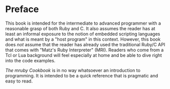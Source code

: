 <a name="preface"></a>
# Preface

This book is intended for the intermediate to advanced programmer with a
reasonable grasp of both Ruby and C. It also assumes the reader has at least
an informal exposure to the notion of embedded scripting languages and what
is meant by a "host program" in this context. However, this book does _not_
assume that the reader has already used the traditional Ruby/C API that
comes with "Matz's Ruby Interpreter" (MRI). Readers who come from a Tcl or
Lua background will feel especially at home and be able to dive right into
the code examples. 

_The mruby Cookbook_ is in no way whatsoever an introduction to programming.
It is intended to be a quick reference that is pragmatic and easy to read.
